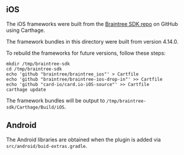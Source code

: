 
## iOS

The iOS frameworks were built from the [Braintree SDK repo](https://github.com/braintree/braintree_ios ) on GitHub using Carthage.

The framework bundles in this directory were built from version 4.14.0.

To rebuild the frameworks for future versions, follow these steps:

```
mkdir /tmp/braintree-sdk
cd /tmp/braintree-sdk
echo 'github "braintree/braintree_ios"' > Cartfile
echo 'github "braintree/braintree-ios-drop-in"' >> Cartfile
echo 'github "card-io/card.io-iOS-source"' >> Cartfile
carthage update
```

The framework bundles will be output to `/tmp/braintree-sdk/Carthage/Build/iOS`.

## Android

The Android libraries are obtained when the plugin is added via `src/android/buid-extras.gradle`.
